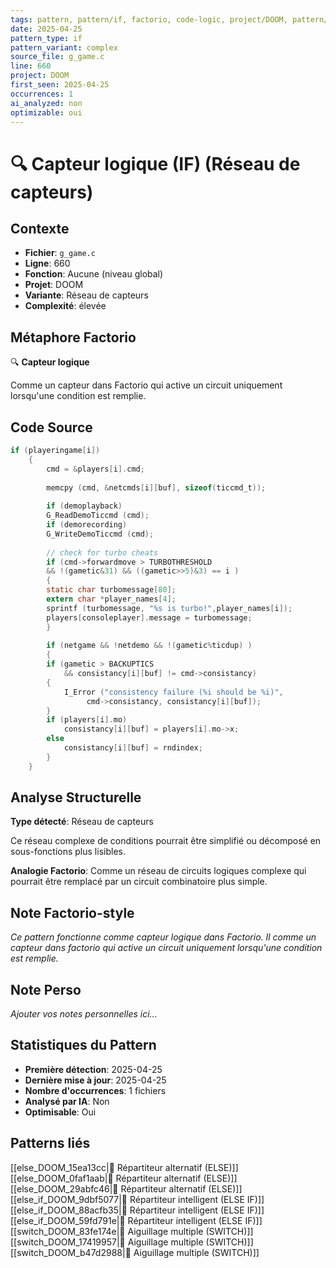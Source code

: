 ```yaml
---
tags: pattern, pattern/if, factorio, code-logic, project/DOOM, pattern/variant/complex
date: 2025-04-25
pattern_type: if
pattern_variant: complex
source_file: g_game.c
line: 660
project: DOOM
first_seen: 2025-04-25
occurrences: 1
ai_analyzed: non
optimizable: oui
---
```


# 🔍 Capteur logique (IF) (Réseau de capteurs)

## Contexte
- **Fichier**: `g_game.c`
- **Ligne**: 660
- **Fonction**: Aucune (niveau global)
- **Projet**: DOOM
- **Variante**: Réseau de capteurs
- **Complexité**: élevée

## Métaphore Factorio
🔍 **Capteur logique**

Comme un capteur dans Factorio qui active un circuit uniquement lorsqu'une condition est remplie.

## Code Source
```c
if (playeringame[i]) 
	{ 
	    cmd = &players[i].cmd; 
 
	    memcpy (cmd, &netcmds[i][buf], sizeof(ticcmd_t)); 
 
	    if (demoplayback) 
		G_ReadDemoTiccmd (cmd); 
	    if (demorecording) 
		G_WriteDemoTiccmd (cmd);
	    
	    // check for turbo cheats
	    if (cmd->forwardmove > TURBOTHRESHOLD 
		&& !(gametic&31) && ((gametic>>5)&3) == i )
	    {
		static char turbomessage[80];
		extern char *player_names[4];
		sprintf (turbomessage, "%s is turbo!",player_names[i]);
		players[consoleplayer].message = turbomessage;
	    }
			
	    if (netgame && !netdemo && !(gametic%ticdup) ) 
	    { 
		if (gametic > BACKUPTICS 
		    && consistancy[i][buf] != cmd->consistancy) 
		{ 
		    I_Error ("consistency failure (%i should be %i)",
			     cmd->consistancy, consistancy[i][buf]); 
		} 
		if (players[i].mo) 
		    consistancy[i][buf] = players[i].mo->x; 
		else 
		    consistancy[i][buf] = rndindex; 
	    } 
	}
```

## Analyse Structurelle
**Type détecté**: Réseau de capteurs

Ce réseau complexe de conditions pourrait être simplifié ou décomposé en sous-fonctions plus lisibles.

**Analogie Factorio**:
Comme un réseau de circuits logiques complexe qui pourrait être remplacé par un circuit combinatoire plus simple.

## Note Factorio-style
*Ce pattern fonctionne comme capteur logique dans Factorio. Il comme un capteur dans factorio qui active un circuit uniquement lorsqu'une condition est remplie.*

## Note Perso
*Ajouter vos notes personnelles ici...*

## Statistiques du Pattern
- **Première détection**: 2025-04-25
- **Dernière mise à jour**: 2025-04-25
- **Nombre d'occurrences**: 1 fichiers
- **Analysé par IA**: Non
- **Optimisable**: Oui

## Patterns liés
[[else_DOOM_15ea13cc|🔀 Répartiteur alternatif (ELSE)]]
[[else_DOOM_0faf1aab|🔀 Répartiteur alternatif (ELSE)]]
[[else_DOOM_29abfc46|🔀 Répartiteur alternatif (ELSE)]]
[[else_if_DOOM_9dbf5077|🔄 Répartiteur intelligent (ELSE IF)]]
[[else_if_DOOM_88acfb35|🔄 Répartiteur intelligent (ELSE IF)]]
[[else_if_DOOM_59fd791e|🔄 Répartiteur intelligent (ELSE IF)]]
[[switch_DOOM_83fe174e|🔀 Aiguillage multiple (SWITCH)]]
[[switch_DOOM_17419957|🔀 Aiguillage multiple (SWITCH)]]
[[switch_DOOM_b47d2988|🔀 Aiguillage multiple (SWITCH)]]
